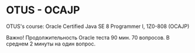 # OTUS - OCAJP
OTUS's course: Oracle Certified Java SE 8 Programmer I, 1Z0-808 (OCAJP)

Важно!
Продолжительность Oracle теста 90 мин.
70 вопросов. В среднем 2 минуты на один вопрос.
